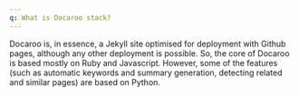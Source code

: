 ```yaml
---
q: What is Docaroo stack?
---
```


Docaroo is, in essence, a Jekyll site optimised for deployment with Github pages, although any other deployment is possible. So, the core of Docaroo is based mostly on Ruby and Javascript. However, some of the features (such as automatic keywords and summary generation, detecting related and similar pages) are based on Python.